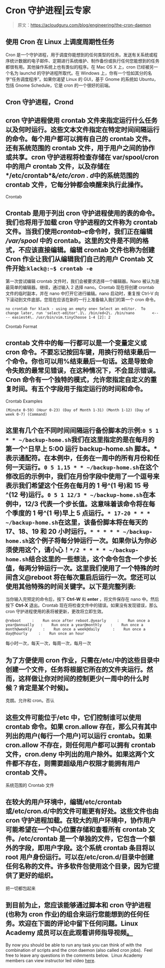 # Cron 守护进程|云专家

> 原文：<https://acloudguru.com/blog/engineering/the-cron-daemon>

## 使用 Cron 在 Linux 上调度周期性任务

Cron 是一个守护进程，用于调度你能想到的任何类型的任务。发送有关系统或程序统计数据的电子邮件、定期进行系统维护、制作备份或执行任何您能想到的任务都很有用。其他操作系统上也有类似的程序。在 Mac OS X 上，cron 已经被另一个名为 launchd 的守护进程所取代。在 Windows 上，你有一个恰如其分的名字“任务调度程序”。如果你渴望 Linux 的 GUI，基于 Gnome 的系统如 Ubuntu，包括 Gnome Schedule，它是 cron 的一个很好的前端。

## Cron 守护进程，Crond

## cron 守护进程使用 crontab 文件来指定运行什么任务以及何时运行。这些文本文件指定在特定时间间隔运行的命令。每个用户都可以拥有自己的 crontab 文件。还有系统范围的 crontab 文件，用于用户之间的协作或共享。cron 守护进程将检查存储在 var/spool/cron 中的用户 crontab 文件，以及存储在*/etc/crontab*&*/etc/cron . d*中的系统范围的 crontab 文件，它每分钟都会唤醒来执行此操作。

Crontab

## Crontab 是用于列出 cron 守护进程使用的表的命令。我们也将用于加载 cron 守护进程的文件称为 crontab 文件。当我们使用*crontab–e*命令时，我们正在编辑 */var/spool* 中的 crontab。这里的文件是不同的格式，不应该直接编辑。编辑 crontab 文件也称为创建 Cron 作业让我们从编辑我们自己的用户 Crontab 文件开始:`klack@:~$ crontab -e`

第一次尝试编辑 crontab 文件时，我们会被要求选择一个编辑器。Nano 被认为是最简单的编辑器。继续，通过输入 2 选择 nano。Crontab 现在将创建 crontab 文件的临时副本，并在 nano 中打开它进行编辑。nano 启动时，重复按 Ctrl-V 向下滚动到文件底部。您现在应该在新的一行上准备输入我们的第一个 cron 命令。

```
no crontab for klack - using an empty one< Select an editor.  To change later, run 'select-editor'.1\. /bin/ed<2\. /bin/nano        <---- easiest4\. /usr/bin/vim.tinyChoose 1-4 [2]: 2
```

Crontab Format

## crontab 文件中的每一行都可以是一个变量定义或 cron 命令。不要忘记按回车键，用换行符结束最后一个命令。你也可以用%结束最后一句话。这是导致命令失败的最常见错误，在这种情况下，不会显示错误。Cron 命令有一个独特的模式，允许您指定自定义的重复时间。有五个字段用于指定运行的时间和命令。

Crontab Examples

```
(Minute 0-59) (Hour 0-23) (Day of Month 1-31) (Month 1-12) (Day of week 0-7) (Command)
```

## 这里有几个在不同时间间隔运行备份脚本的示例:`0 5 1 * * ~/backup-home.sh`我们在这里指定的是在每月的第一个^日早上 5:00 运行 backup-home.sh 脚本。*表示通配符。在本例中，任务在一周中的所有月份和任何一天运行。`0 5 1,15 * * ~/backup-home.sh`在这个修改后的示例中，我们在月份字段中使用了一个逗号来表示我们希望这个任务在每月的 1 号^(1 号)和 15 号^(12 号)运行。`0 5 1 12/3 * ~/backup-home.sh`在本例中，12/3 代表一个步长值。这意味着该命令将在每个季度的 1 号^(1 号)早上 5 点运行。`* 17-20 * * * ~/backup-home.sh`在这里，该备份脚本将在每天的 17、18、19 和 20 小时运行。`* * * * * ~/backup-home.sh`这个例子将每分钟运行一次。如果你认为你必须使用这个，请小心！`*/2 * * * * ~/backup-home.sh`结合这里的一些想法，这个命令包含一个步长值，每两分钟运行一次。这里我们使用了一个特殊的时间含义@reboot 将在每次重启后运行一次。您还可以使用其他特殊的时间关键字。以下是完整列表:

当你输入完预定的命令后，按下 **Ctrl-W** 和 **enter** ，将文件保存在 nano 中。然后按下 **Ctrl-X** 退出。Crontab 现在将检查文件中的错误。如果没有发现错误，那么 cron 守护进程使用的表将被更新，更改将立即生效。

```
@reboot     :    Run once after reboot.@yearly     :    Run once a year@annually   :    Run once a year@monthly    :    Run once a month@weekly     :    Run once a week@daily      :    Run once a day@hourly     :    Run once an hour
```

每小时一次，每天一次，每周一次，每月一次

## 为了方便使用 cron 作业，只需在/etc/中的这些目录中创建一个文件，任务将根据它所在的文件夹运行。然而，这样做让你对时间的控制更少(一周中的什么时候？肯定是某个时候)。

克朗。允许和 cron。否认

## 这些文件可能位于/etc 中，它们控制谁可以使用 crontab 命令。如果 cron.allow 存在，那么只有其中列出的用户(每行一个用户)可以运行 crontab。如果 cron.allow 不存在，则任何用户都可以拥有 crontab 文件，cron.deny 中列出的用户除外。如果这两个文件都不存在，则需要超级用户权限才能拥有用户 crontab 文件。

系统范围的 Crontab 文件

## 在较大的用户环境中，编辑/etc/crontab 或/etc/cron.d/中的文件可能更有好处。这些文件也由 cron 守护进程加载。在较大的用户环境中，协作用户可能希望在一个中心位置存储和查看所有 crontab 文件。/etc/crontab 是一个单独的文件，它包含一个额外的字段，即用户字段。这个系统 crontab 条目将以 root 用户身份运行。可以在/etc/cron.d/目录中创建任何名称的文件。许多软件包使用这个目录，因为它提供了更好的组织。

把一切都包起来

## 到目前为止，您应该能够通过脚本和 cron 守护进程(也称为 cron 作业)的组合来运行您能想到的任何任务。欢迎在下面的评论中留下任何问题。Linux Academy 成员可以在此观看讲师指导视频[。](https://linuxacademy.com/cp/lessons/lesson/course/2/lesson/6)

By now you should be able to run any task you can think of with the combination of scripts and the cron daemon (also called cron jobs).  Feel free to leave any questions in the comments below.  Linux Academy members can view instructor led video [here](https://linuxacademy.com/cp/lessons/lesson/course/2/lesson/6).